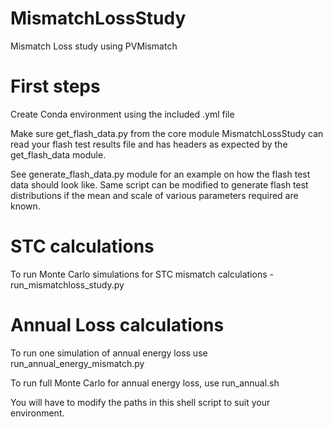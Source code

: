 # MismatchLossStudy
Mismatch Loss study using PVMismatch

# First steps 
Create Conda environment using the included .yml file

Make sure get_flash_data.py from the core module MismatchLossStudy can read your flash test results file and has headers as expected by the get_flash_data module.

See generate_flash_data.py module for an example on how the flash test data should look like. Same script can be modified to generate flash test distributions if the mean and scale of various parameters required are known.

# STC calculations 
To run Monte Carlo simulations for STC mismatch calculations -  run_mismatchloss_study.py

# Annual Loss calculations
To run one simulation of annual energy loss use run_annual_energy_mismatch.py

To run full Monte Carlo for annual energy loss, use run_annual.sh 

You will have to modify the paths in this shell script to suit your environment. 
